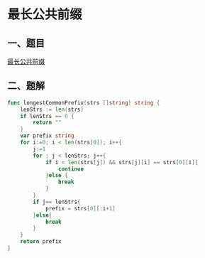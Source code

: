 # 最长公共前缀

## 一、题目

[最长公共前缀](https://leetcode-cn.com/problems/longest-common-prefix/)

## 二、题解

```go
func longestCommonPrefix(strs []string) string {
	lenStrs := len(strs)
	if lenStrs == 0 {
		return ""
	}
	var prefix string
	for i:=0; i < len(strs[0]); i++{
		j:=1
		for ; j < lenStrs; j++{
			if i < len(strs[j]) && strs[j][i] == strs[0][i]{
				continue
			}else {
				break
			}
		}
		if j== lenStrs{
			prefix = strs[0][:i+1]
		}else{
			break
		}
	}
	return prefix
}
```


